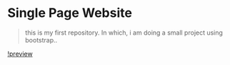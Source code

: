 # Single Page Website

> this is my first repository. In which, i am doing a small project using bootstrap..

[!preview](./w9.jpeg)
